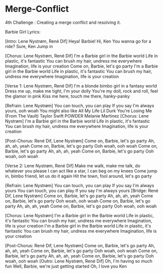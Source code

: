 # Merge-Conflict
4th Challenge : Creating a merge conflict and resolving it.


Barbie Girl Lyrics:

[Intro: Lene Nystrøm, René Dif]
Heya! Barbie!
Hi, Ken
You wanna go for a ride?
Sure, Ken
Jump in

[Chorus: Lene Nystrøm, René Dif]
I'm a Barbie girl in the Barbie world
Life in plastic, it's fantastic
You can brush my hair, undress me everywhere
Imagination, life is your creation
Come on, Barbie, let's go party
I'm a Barbie girl in the Barbie world
Life in plastic, it's fantastic
You can brush my hair, undress me everywhere
Imagination, life is your creation

[Verse 1: Lene Nystrøm, René Dif]
I'm a blonde bimbo girl in a fantasy world
Dress me up, make me tight, I'm your dolly
You're my doll, rock and roll, feel the glamor in pink
Kiss me here, touch me there, hanky-panky

[Refrain: Lene Nystrøm]
You can touch, you can play
If you say I'm always yours, ooh woah
You might also like
All My Life
Lil Durk
You’re Losing Me (From The Vault)
Taylor Swift
POWDER
Melanie Martinez
[Chorus: Lene Nystrøm]
I'm a Barbie girl in the Barbie world
Life in plastic, it's fantastic
You can brush my hair, undress me everywhere
Imagination, life is your creation

[Post-Chorus: René Dif, Lene Nystrøm]
Come on, Barbie, let's go party
Ah, ah, ah, yeah
Come on, Barbie, let's go party
Ooh woah, ooh woah
Come on, Barbie, let's go party
Ah, ah, ah, yeah
Come on, Barbie, let's go party
Ooh woah, ooh woah

[Verse 2: Lene Nystrøm, René Dif]
Make me walk, make me talk, do whatever you please
I can act like a star, I can beg on my knees
Come jump in, bimbo friend, let us do it again
Hit the town, fool around, let's go party

[Refrain: Lene Nystrøm]
You can touch, you can play
If you say I'm always yours
You can touch, you can play
If you say I'm always yours
[Bridge: René Dif, Lene Nystrøm]
Come on, Barbie, let's go party
Ah, ah, ah, yeah
Come on, Barbie, let's go party
Ooh woah, ooh woah
Come on, Barbie, let's go party
Ah, ah, ah, yeah
Come on, Barbie, let's go party
Ooh woah, ooh woah

[Chorus: Lene Nystrøm]
I'm a Barbie girl in the Barbie world
Life in plastic, it's fantastic
You can brush my hair, undress me everywhere
Imagination, life is your creation
I'm a Barbie girl in the Barbie world
Life in plastic, it's fantastic
You can brush my hair, undress me everywhere
Imagination, life is your creation

[Post-Chorus: René Dif, Lene Nystrøm]
Come on, Barbie, let's go party
Ah, ah, ah, yeah
Come on, Barbie, let's go party
Ooh woah, ooh woah
Come on, Barbie, let's go party
Ah, ah, ah, yeah
Come on, Barbie, let's go party
Ooh woah, ooh woah
[Outro: Lene Nystrøm, René Dif]
Oh, I'm having so much fun
Well, Barbie, we're just getting started
Oh, I love you Ken